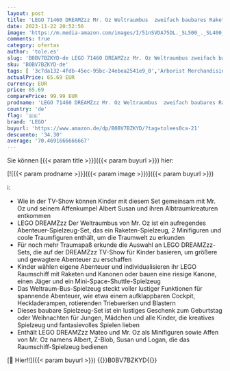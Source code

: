 ```yaml
---
layout: post
title: 'LEGO 71460 DREAMZzz Mr. Oz Weltraumbus  zweifach baubares Raketen-Bus-Spielzeug  mit Mateo  Z-Blob und Logan  kreatives Spielzeug für fantasievolles Spielen  basierend auf der TV-Show für Kinder'
date: 2023-11-22 20:52:56
image: 'https://m.media-amazon.com/images/I/51nSVDA75DL._SL500_._SL400_.jpg'
comments: true
category: ofertas
author: 'tole.es'
slug: 'B0BV7BZKYD-de LEGO 71460 DREAMZzz Mr. Oz Weltraumbus zweifach baubares...'
sku: 'B0BV7BZKYD-de'
tags: [ '3c7da132-4fdb-45ec-95bc-24ebea2541e9_0','Arborist Merchandising Root','Bauspielzeug & Konstruktionsspielzeug','Bauspielzeugsets','Custom Stores','LEGO','Self Service','Spielzeug','lego','🇩🇪', ]
actualPrice: 65.69 EUR
currency: EUR
price: 65.69
comparePrice: 99.99 EUR
prodname: 'LEGO 71460 DREAMZzz Mr. Oz Weltraumbus  zweifach baubares Raketen-Bus-Spielzeug  mit Mateo  Z-Blob und Logan  kreatives Spielzeug für fantasievolles Spielen  basierend auf der TV-Show für Kinder'
country: 'de'
flag: '🇩🇪'
brand: 'LEGO'
buyurl: 'https://www.amazon.de/dp/B0BV7BZKYD/?tag=tolees0ca-21'
descuento: '34.30'
average: '70.4691666666667'
---
```


Sie können [{{< param title >}}]({{< param buyurl >}}) hier:

[![{{< param prodname >}}]({{< param image >}})]({{< param buyurl >}})

ℹ️:

- Wie in der TV-Show können Kinder mit diesem Set gemeinsam mit Mr. Oz und seinem Affenkumpel Albert Susan und ihren Albtraumkreaturen entkommen
- LEGO DREAMZzz Der Weltraumbus von Mr. Oz ist ein aufregendes Abenteuer-Spielzeug-Set, das ein Raketen-Spielzeug, 2 Minifiguren und coole Traumfiguren enthält, um die Traumwelt zu erkunden
- Für noch mehr Traumspaß erkunde die Auswahl an LEGO DREAMZzz-Sets, die auf der DREAMZzz TV-Show für Kinder basieren, um größere und gewagtere Abenteuer zu erschaffen
- Kinder wählen eigene Abenteuer und individualisieren ihr LEGO Raumschiff mit Raketen und Kanonen oder bauen eine riesige Kanone, einen Jäger und ein Mini-Space-Shuttle-Spielzeug
- Das Weltraum-Bus-Spielzeug steckt voller lustiger Funktionen für spannende Abenteuer, wie etwa einem aufklappbaren Cockpit, Heckladerampen, rotierenden Triebwerken und Blastern
- Dieses baubare Spielzeug-Set ist ein lustiges Geschenk zum Geburtstag oder Weihnachten für Jungen, Mädchen und alle Kinder, die kreatives Spielzeug und fantasievolles Spielen lieben
- Enthält LEGO DREAMZzz Mateo und Mr. Oz als Minifiguren sowie Affen von Mr. Oz namens Albert, Z-Blob, Susan und Logan, die das Raumschiff-Spielzeug bedienen

[🛒 Hier!!]({{< param buyurl >}})
{{<world>}}B0BV7BZKYD{{</world>}}
